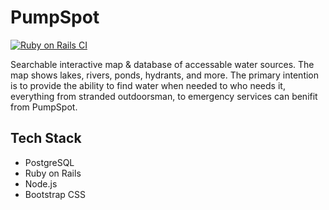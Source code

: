 # PumpSpot

[![Ruby on Rails CI](https://github.com/joshburnsxyz/pumpspot/actions/workflows/rubyonrails.yml/badge.svg)](https://github.com/joshburnsxyz/pumpspot/actions/workflows/rubyonrails.yml)


Searchable interactive map & database of accessable water sources.
The map shows lakes, rivers, ponds, hydrants, and more. The primary
intention is to provide the ability to find water when needed to who
needs it, everything from stranded outdoorsman, to emergency services
can benifit from PumpSpot.

## Tech Stack

- PostgreSQL 
- Ruby on Rails
- Node.js
- Bootstrap CSS
